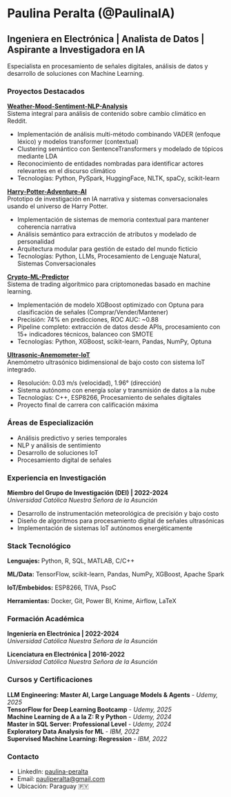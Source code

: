 # Paulina Peralta (@PaulinaIA)
## Ingeniera en Electrónica | Analista de Datos | Aspirante a Investigadora en IA

Especialista en procesamiento de señales digitales, análisis de datos y desarrollo de soluciones con Machine Learning.

### Proyectos Destacados

**[Weather-Mood-Sentiment-NLP-Analysis](https://github.com/PaulinaIA/Weather-Mood-Sentiment-NLP-Analysis)**  
Sistema integral para análisis de contenido sobre cambio climático en Reddit.
- Implementación de análisis multi-método combinando VADER (enfoque léxico) y modelos transformer (contextual)
- Clustering semántico con SentenceTransformers y modelado de tópicos mediante LDA
- Reconocimiento de entidades nombradas para identificar actores relevantes en el discurso climático
- Tecnologías: Python, PySpark, HuggingFace, NLTK, spaCy, scikit-learn

**[Harry-Potter-Adventure-AI](https://github.com/PaulinaIA/harry-potter-adventure)**  
Prototipo de investigación en IA narrativa y sistemas conversacionales usando el universo de Harry Potter.
- Implementación de sistemas de memoria contextual para mantener coherencia narrativa
- Análisis semántico para extracción de atributos y modelado de personalidad
- Arquitectura modular para gestión de estado del mundo ficticio
- Tecnologías: Python, LLMs, Procesamiento de Lenguaje Natural, Sistemas Conversacionales

**[Crypto-ML-Predictor](https://github.com/PaulinaIA/Crypto-ML-Predictor)**  
Sistema de trading algorítmico para criptomonedas basado en machine learning.
- Implementación de modelo XGBoost optimizado con Optuna para clasificación de señales (Comprar/Vender/Mantener)
- Precisión: 74% en predicciones, ROC AUC: ~0.88
- Pipeline completo: extracción de datos desde APIs, procesamiento con 15+ indicadores técnicos, balanceo con SMOTE
- Tecnologías: Python, XGBoost, scikit-learn, Pandas, NumPy, Optuna

**[Ultrasonic-Anemometer-IoT](https://github.com/PaulinaIA/Ultrasonic-Anemometer-IoT)**  
Anemómetro ultrasónico bidimensional de bajo costo con sistema IoT integrado.
- Resolución: 0.03 m/s (velocidad), 1.96° (dirección)
- Sistema autónomo con energía solar y transmisión de datos a la nube
- Tecnologías: C++, ESP8266, Procesamiento de señales digitales
- Proyecto final de carrera con calificación máxima

### Áreas de Especialización

- Análisis predictivo y series temporales
- NLP y análisis de sentimiento
- Desarrollo de soluciones IoT
- Procesamiento digital de señales

### Experiencia en Investigación
**Miembro del Grupo de Investigación (DEI) | 2022-2024**  
*Universidad Católica Nuestra Señora de la Asunción*
- Desarrollo de instrumentación meteorológica de precisión y bajo costo
- Diseño de algoritmos para procesamiento digital de señales ultrasónicas
- Implementación de sistemas IoT autónomos energéticamente

### Stack Tecnológico

**Lenguajes:**
Python, R, SQL, MATLAB, C/C++

**ML/Data:**
TensorFlow, scikit-learn, Pandas, NumPy, XGBoost, Apache Spark

**IoT/Embebidos:**
ESP8266, TIVA, PsoC

**Herramientas:**
Docker, Git, Power BI, Knime, Airflow, LaTeX

### Formación Académica

**Ingeniería en Electrónica | 2022-2024**  
*Universidad Católica Nuestra Señora de la Asunción*

**Licenciatura en Electrónica | 2016-2022**  
*Universidad Católica Nuestra Señora de la Asunción*

### Cursos y Certificaciones

**LLM Engineering: Master AI, Large Language Models & Agents** - *Udemy, 2025*  
**TensorFlow for Deep Learning Bootcamp** - *Udemy, 2025*  
**Machine Learning de A a la Z: R y Python** - *Udemy, 2024*  
**Master in SQL Server: Professional Level** - *Udemy, 2024*  
**Exploratory Data Analysis for ML** - *IBM, 2022*  
**Supervised Machine Learning: Regression** - *IBM, 2022*

### Contacto

- LinkedIn: [paulina-peralta](https://www.linkedin.com/in/paulina-peralta-916a46140/)
- Email: pauliperalta@gmail.com
- Ubicación: Paraguay 🇵🇾

